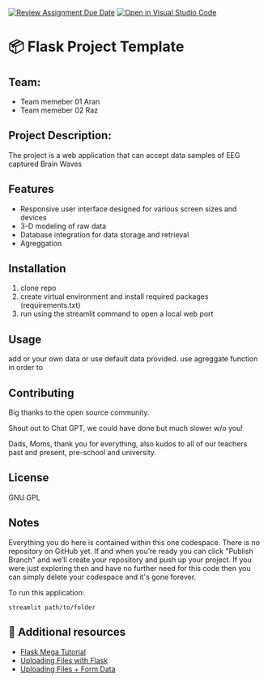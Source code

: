 [![Review Assignment Due Date](https://classroom.github.com/assets/deadline-readme-button-8d59dc4de5201274e310e4c54b9627a8934c3b88527886e3b421487c677d23eb.svg)](https://classroom.github.com/a/SB1OF69z)
[![Open in Visual Studio Code](https://classroom.github.com/assets/open-in-vscode-c66648af7eb3fe8bc4f294546bfd86ef473780cde1dea487d3c4ff354943c9ae.svg)](https://classroom.github.com/online_ide?assignment_repo_id=10687889&assignment_repo_type=AssignmentRepo)
# :package: Flask Project Template
## Team:
* Team memeber 01 Aran 
* Team memeber 02 Raz 


## Project Description:
The project is a web application that can accept data samples of EEG captured Brain Waves

## Features
* Responsive user interface designed for various screen sizes and devices
* 3-D modeling of raw data
* Database integration for data storage and retrieval
* Agreggation

## Installation
1. clone repo
2. create virtual environment and install required packages (requirements.txt)
3. run using the streamlit command to open a local web port

## Usage
add or your own data or use default data provided.
use agreggate function in order to 

## Contributing
Big thanks to the open source community.

Shout out to Chat GPT, we could have done but much slower w/o you!

Dads, Moms, thank you for everything,
also kudos  to all of our teachers past and present, pre-school and university.

## License
GNU GPL

## Notes

Everything you do here is contained within this one codespace. There is no repository on GitHub yet. If and when you’re ready you can click "Publish Branch" and we’ll create your repository and push up your project. If you were just exploring then and have no further need for this code then you can simply delete your codespace and it's gone forever.

To run this application:

```
streamlit path/to/folder
```

## :link: Additional resources
* [Flask Mega Tutorial](https://blog.miguelgrinberg.com/post/the-flask-mega-tutorial-part-i-hello-world)
* [Uploading Files with Flask](https://blog.miguelgrinberg.com/post/handling-file-uploads-with-flask)
* [Uploading Files + Form Data](https://betterprogramming.pub/how-to-send-form-data-with-files-using-pythons-flask-and-dropzone-js-855b0ef8f000)
